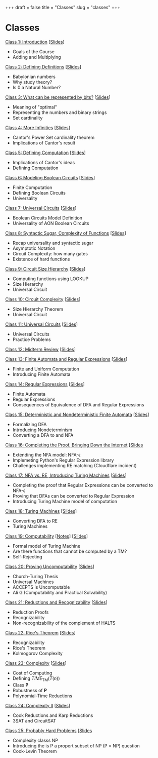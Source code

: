 +++
draft = false
title = "Classes"
slug = "classes"
+++

# Classes

[Class 1: Introduction](/class1) [[Slides](https://www.dropbox.com/s/b1j3viac24er0zb/class1.pdf?dl=0)]
- Goals of the Course
- Adding and Multiplying

[Class 2: Defining Definitions](/class2) [[Slides](https://www.dropbox.com/s/70p02wh0v60jhjx/class2.pdf?dl=0)]
- Babylonian numbers
- Why study theory?
- Is 0 a Natural Number?

[Class 3: What can be represented by bits?](/class3) [[Slides](https://www.dropbox.com/s/w6cpp8awawklqyv/class3.pdf?dl=0)]
- Meaning of "optimal"
- Representing the numbers and binary strings
- Set cardinality

[Class 4: More Infinities](/class4) [[Slides](https://www.dropbox.com/s/jls3abg761hx23a/class4.pdf?dl=0)]
- Cantor's Power Set cardinality theorem
- Implications of Cantor's result

[Class 5: Defining Computation](/class5) [[Slides](https://www.dropbox.com/s/qebzsemfh75y8h3/class5.pdf?dl=0)]
- Implications of Cantor's ideas
- Defining Computation


[Class 6: Modeling Boolean Circuits](/class6) [[Slides](https://www.dropbox.com/s/da98q17xl19bkm3/class6.pdf?dl=0)]
- Finite Computation
- Defining Boolean Circuits
- Universality

[Class 7: Universal Circuits](/class7) [[Slides](https://www.dropbox.com/s/1sbdh70qq6javef/class7.pdf?dl=0)]
- Boolean Circuits Model Definition
- Universality of AON Boolean Circuits

[Class 8: Syntactic Sugar, Complexity of Functions](/class8) [[Slides](https://www.dropbox.com/s/bdsu8m6zp4h369w/class8.pdf?dl=0)]
- Recap universality and syntactic sugar
- Asymptotic Notation
- Circuit Complexity: how many gates
- Existence of hard functions

[Class 9: Circuit Size Hierarchy](/class9) [[Slides](https://www.dropbox.com/s/29ge0bwnmumdt5b/class9.pdf?dl=0)]
- Computing functions using LOOKUP
- Size Hierarchy
- Universal Circuit

[Class 10: Circuit Complexity](/class10) [[Slides](https://www.dropbox.com/s/ui767kegs2u4aa8/class10.pdf?dl=0)]
- Size Hierarchy Theorem
- Universal Circuit

[Class 11: Universal Circuits](/class11) [[Slides](https://www.dropbox.com/s/rgam4q3tlbx6wq8/class11.pdf?dl=0)]
- Universal Circuits
- Practice Problems

[Class 12: Midterm Review](/class12) [[Slides](https://www.dropbox.com/s/xa0z6jewnhu9jji/class12.pdf?dl=0)]

[Class 13: Finite Automata and Regular Expressions](/class13) [[Slides](https://www.dropbox.com/s/p1iru3eklm51m3e/class13.pdf?dl=0)]
- Finite and Uniform Computation
- Introducing Finite Automata

[Class 14: Regular Expressions](/class14) [[Slides](https://www.dropbox.com/s/123gfvltu504te9/class14.pdf?dl=0)]
- Finite Automata
- Regular Expressions
- Consequences of Equivalence of DFA and Regular Expressions

[Class 15: Deterministic and Nondeterministic Finite Automata](/class15) [[Slides](https://www.dropbox.com/s/zczgqmtshw7cllk/class15.pdf?dl=0)]
- Formalizing DFA
- Introducing Nondeterminism
- Converting a DFA to and NFA

[Class 16: Completing the Proof, Bringing Down the Internet](/class16/) [[Slides](https://www.dropbox.com/s/h31y0k91iektktb/class16.pdf?dl=0)
- Extending the NFA model: NFA-&varepsilon;
- Implemeting Python's Regular Expression library
- Challenges implementing RE matching (Cloudflare incident)

[Class 17: NFA vs. RE, Introducing Turing Machines](/class17) [[Slides](https://www.dropbox.com/s/zgb916gyqi087jo/class17.pdf?dl=0)]  
- Completing the proof that Regular Expressions can be converted to NFA-&varepsilon;
- Proving that DFAs can be converted to Regular Expression
- Introducing Turing Machine model of computation

[Class 18: Turing Machines](/class18) [[Slides](https://www.dropbox.com/s/8r79pklw5weuney/class18.pdf?dl=0)]
- Converting DFA to RE
- Turing Machines

[Class 19: Computability](/class19) [[Notes](http://localhost:1313/docs/tmnotes.pdf)] [[Slides](https://www.dropbox.com/s/wkk6b2itoncgqul/class19.pdf?dl=0)]
- Formal model of Turing Machine
- Are there functions that cannot be computed by a TM?
- Self-Rejecting

[Class 20: Proving Uncomputability](/class20) [[Slides](https://www.dropbox.com/s/r5v70s5acql8k9b/class20.pdf?dl=0)]
- Church-Turing Thesis
- Universal Machines
- ACCEPTS is Uncomputable
- Ali G (Computability and Practical Solvability)

[Class 21: Reductions and Recognizability](/class21) [[Slides](https://www.dropbox.com/s/orpme8k2ld264k6/class21.pdf?dl=0)]
- Reduction Proofs
- Recognizability
- Non-recognizability of the complement of HALTS

[Class 22: Rice's Theorem](/class22) [[Slides](https://www.dropbox.com/s/todwiwrz55rk3zz/class22.pdf?dl=0)]
- Recognizability
- Rice's Theorem
- Kolmogorov Complexity

[Class 23: Complexity](/class23) [[Slides](https://www.dropbox.com/s/2vmiv30msouz2vy/class23.pdf?dl=0)]
- Cost of Computing
- Defining _TIME_<sub>TM</sub>(_T_(_n_))
- Class <b>P</b>
- Robustness of <b>P</b>
- Polynomial-Time Reductions

[Class 24: Complexity II](/class24) [[Slides](https://www.dropbox.com/s/0dd0ryl36xv54sd/class24.pdf?dl=0)]
- Cook Reductions and Karp Reductions
- 3SAT and CircuitSAT

[Class 25: Probably Hard Problems](/class25) [[Slides](https://www.dropbox.com/s/75jnbnk1ygipb75/class25.pdf?dl=0)
- Complexity classs NP
- Introducing the is P a propert subset of NP (P = NP) question
- Cook-Levin Theorem
